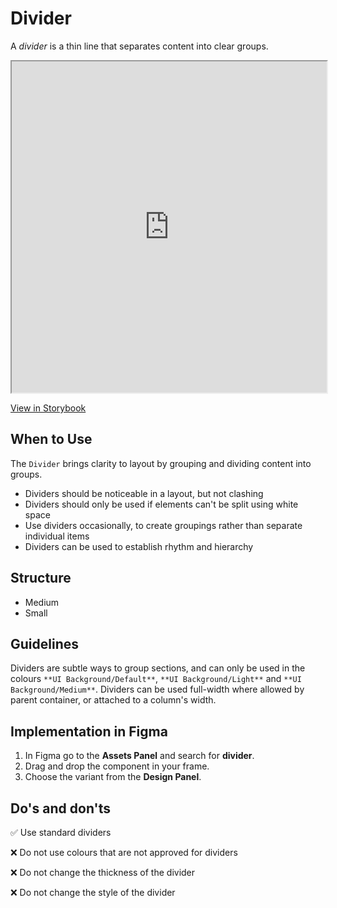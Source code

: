 # Divider

A _divider_ is a thin line that separates content into clear groups.

<iframe 
        class="sb-iframe"
        src="
        https://storybook.eds.equinor.com/iframe.html?globals=&args=&id=data-display-divider--full-bleed
        "
        width="100%"
        height="530"
        frameborder="1"
        ></iframe>

[View in Storybook](https://storybook.eds.equinor.com/?path=/docs/data-display-divider--docs)

## When to Use

The `Divider` brings clarity to layout by grouping and dividing content into groups.

- Dividers should be noticeable in a layout, but not clashing
- Dividers should only be used if elements can't be split using white space
- Use dividers occasionally, to create groupings rather than separate individual items
- Dividers can be used to establish rhythm and hierarchy

## Structure

- Medium
- Small

## Guidelines

Dividers are subtle ways to group sections, and can only be used in the colours `**UI Background/Default**`, `**UI Background/Light**` and `**UI Background/Medium**`. Dividers can be used full-width where allowed by parent container, or attached to a column's width.

## Implementation in Figma

1. In Figma go to the **Assets Panel** and search for **divider**.
2. Drag and drop the component in your frame.
3. Choose the variant from the **Design Panel**.

## Do's and don'ts

✅ Use standard dividers

❌ Do not use colours that are not approved for dividers

❌ Do not change the thickness of the divider

❌ Do not change the style of the divider
